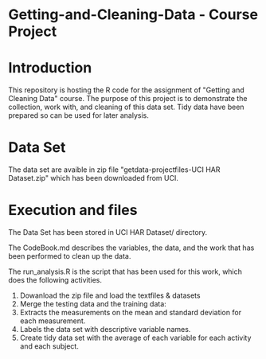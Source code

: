 # Getting-and-Cleaning-Data - Course Project

# Introduction

This repository is hosting the R code for the assignment of "Getting and Cleaning Data" course. The purpose of this project is to demonstrate the collection, work with, and cleaning of this data set. Tidy data have been prepared so can be used for later analysis.

# Data Set

The data set are avaible in zip file  "getdata-projectfiles-UCI HAR Dataset.zip"  which has been downloaded from UCI.

# Execution and files

The Data Set has been stored in UCI HAR Dataset/ directory.

The CodeBook.md describes the variables, the data, and the work that has been performed to clean up the data.

The run_analysis.R is the script that has been used for this work, which does the following activities.
  1. Dowanload the zip file and load the textfiles & datasets
  2. Merge the testing data and the training data:
  3. Extracts the measurements on the mean and standard deviation for each measurement.
  4. Labels the data set with descriptive variable names. 
  5. Create tidy data set with the average of each variable for each activity and each subject.
  
